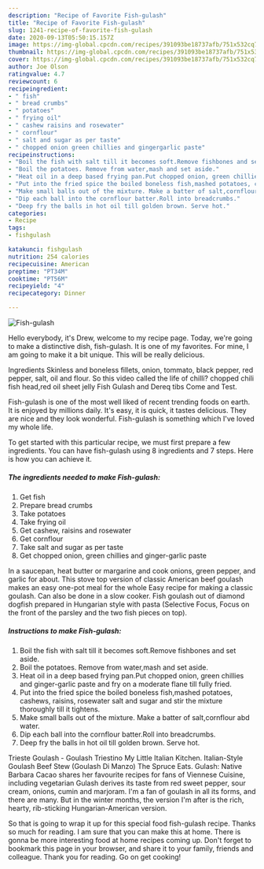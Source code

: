 ```yaml
---
description: "Recipe of Favorite Fish-gulash"
title: "Recipe of Favorite Fish-gulash"
slug: 1241-recipe-of-favorite-fish-gulash
date: 2020-09-13T05:50:15.157Z
image: https://img-global.cpcdn.com/recipes/391093be18737afb/751x532cq70/fish-gulash-recipe-main-photo.jpg
thumbnail: https://img-global.cpcdn.com/recipes/391093be18737afb/751x532cq70/fish-gulash-recipe-main-photo.jpg
cover: https://img-global.cpcdn.com/recipes/391093be18737afb/751x532cq70/fish-gulash-recipe-main-photo.jpg
author: Joe Olson
ratingvalue: 4.7
reviewcount: 6
recipeingredient:
- " fish"
- " bread crumbs"
- " potatoes"
- " frying oil"
- " cashew raisins and rosewater"
- " cornflour"
- " salt and sugar as per taste"
- " chopped onion green chillies and gingergarlic paste"
recipeinstructions:
- "Boil the fish with salt till it becomes soft.Remove fishbones and set aside."
- "Boil the potatoes. Remove from water,mash and set aside."
- "Heat oil in a deep based frying pan.Put chopped onion, green chillies and ginger-garlic paste and fry on a moderate flane till fully fried."
- "Put into the fried spice the boiled boneless fish,mashed potatoes, cashews, raisins, rosewater salt and sugar and stir the mixture thoroughly till it tightens."
- "Make small balls out of the mixture. Make a batter of salt,cornflour abd water."
- "Dip each ball into the cornflour batter.Roll into breadcrumbs."
- "Deep fry the balls in hot oil till golden brown. Serve hot."
categories:
- Recipe
tags:
- fishgulash

katakunci: fishgulash 
nutrition: 254 calories
recipecuisine: American
preptime: "PT34M"
cooktime: "PT56M"
recipeyield: "4"
recipecategory: Dinner

---
```



![Fish-gulash](https://img-global.cpcdn.com/recipes/391093be18737afb/751x532cq70/fish-gulash-recipe-main-photo.jpg)

Hello everybody, it's Drew, welcome to my recipe page. Today, we're going to make a distinctive dish, fish-gulash. It is one of my favorites. For mine, I am going to make it a bit unique. This will be really delicious.

Ingredients Skinless and boneless fillets, onion, tommato, black pepper, red pepper, salt, oil and flour. So this video called the life of chilli? chopped chili fish head,red oil sheet jelly Fish Gulash and Dereq tibs Come and Test.

Fish-gulash is one of the most well liked of recent trending foods on earth. It is enjoyed by millions daily. It's easy, it is quick, it tastes delicious. They are nice and they look wonderful. Fish-gulash is something which I've loved my whole life.


To get started with this particular recipe, we must first prepare a few ingredients. You can have fish-gulash using 8 ingredients and 7 steps. Here is how you can achieve it.

<!--inarticleads1-->

##### The ingredients needed to make Fish-gulash:

1. Get  fish
1. Prepare  bread crumbs
1. Take  potatoes
1. Take  frying oil
1. Get  cashew, raisins and rosewater
1. Get  cornflour
1. Take  salt and sugar as per taste
1. Get  chopped onion, green chillies and ginger-garlic paste


In a saucepan, heat butter or margarine and cook onions, green pepper, and garlic for about. This stove top version of classic American beef goulash makes an easy one-pot meal for the whole Easy recipe for making a classic goulash. Can also be done in a slow cooker. Fish goulash out of diamond dogfish prepared in Hungarian style with pasta (Selective Focus, Focus on the front of the parsley and the two fish pieces on top). 

<!--inarticleads2-->

##### Instructions to make Fish-gulash:

1. Boil the fish with salt till it becomes soft.Remove fishbones and set aside.
1. Boil the potatoes. Remove from water,mash and set aside.
1. Heat oil in a deep based frying pan.Put chopped onion, green chillies and ginger-garlic paste and fry on a moderate flane till fully fried.
1. Put into the fried spice the boiled boneless fish,mashed potatoes, cashews, raisins, rosewater salt and sugar and stir the mixture thoroughly till it tightens.
1. Make small balls out of the mixture. Make a batter of salt,cornflour abd water.
1. Dip each ball into the cornflour batter.Roll into breadcrumbs.
1. Deep fry the balls in hot oil till golden brown. Serve hot.


Trieste Goulash - Goulash Triestino My Little Italian Kitchen. Italian-Style Goulash Beef Stew (Goulash Di Manzo) The Spruce Eats. Gulash: Native Barbara Cacao shares her favourite recipes for fans of Viennese Cuisine, including vegetarian Gulash derives its taste from red sweet pepper, sour cream, onions, cumin and marjoram. I&#39;m a fan of goulash in all its forms, and there are many. But in the winter months, the version I&#39;m after is the rich, hearty, rib-sticking Hungarian-American version. 

So that is going to wrap it up for this special food fish-gulash recipe. Thanks so much for reading. I am sure that you can make this at home. There is gonna be more interesting food at home recipes coming up. Don't forget to bookmark this page in your browser, and share it to your family, friends and colleague. Thank you for reading. Go on get cooking!
